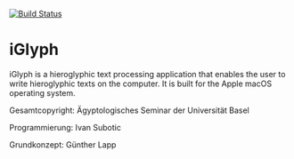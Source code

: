 [![Build Status](https://travis-ci.org/subotic/iGlyph.svg?branch=master)](https://travis-ci.org/subotic/iGlyph)

iGlyph
======

iGlyph is a hieroglyphic text processing application that enables the user to write hieroglyphic texts on the computer. It is built for the Apple macOS operating system.

Gesamtcopyright: Ägyptologisches Seminar der Universität Basel

Programmierung: Ivan Subotic

Grundkonzept: Günther Lapp
